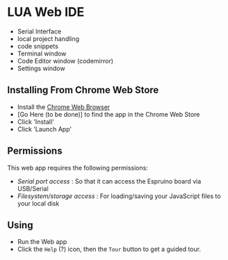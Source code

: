 LUA Web IDE
======================

* Serial Interface
* local project handling
* code snippets
* Terminal window
* Code Editor window (codemirror)
* Settings window

Installing From Chrome Web Store
----------------------------

* Install the [Chrome Web Browser](https://www.google.com/intl/en/chrome/browser/)
* [Go Here (to be done)] to find the app in the Chrome Web Store
* Click 'Install'
* Click 'Launch App'

Permissions
----------

This web app requires the following permissions:
* *Serial port access* : So that it can access the Espruino board via USB/Serial
* *Filesystem/storage access* : For loading/saving your JavaScript files to your local disk

Using
-----

* Run the Web app
* Click the `Help` (?) icon, then the `Tour` button to get a guided tour.

